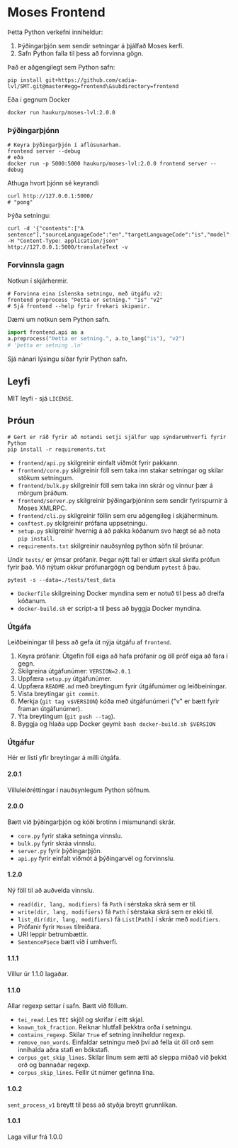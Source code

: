 # Moses Frontend
Þetta Python verkefni inniheldur:
1. Þýðingarþjón sem sendir setningar á þjálfað Moses kerfi.
1. Safn Python falla til þess að forvinna gögn.

Það er aðgengilegt sem Python safn:
```shell script
pip install git+https://github.com/cadia-lvl/SMT.git@master#egg=frontend\&subdirectory=frontend
```
Eða í gegnum Docker
```shell script
docker run haukurp/moses-lvl:2.0.0
```
### Þýðingarþjónn
```shell script
# Keyra þýðingarþjón í aflúsunarham.
frontend server --debug
# eða
docker run -p 5000:5000 haukurp/moses-lvl:2.0.0 frontend server --debug
```
Athuga hvort þjónn sé keyrandi
```shell script
curl http://127.0.0.1:5000/
# "pong"
```
Þýða setningu:
```shell script
curl -d '{"contents":["A sentence"],"sourceLanguageCode":"en","targetLanguageCode":"is","model":"baseline"}' -H "Content-Type: application/json" http://127.0.0.1:5000/translateText -v
```

### Forvinnsla gagn
Notkun í skjárhermir.
```shell script
# Forvinna eina íslenska setningu, með útgáfu v2:
frontend preprocess "Þetta er setning." "is" "v2"
# Sjá frontend --help fyrir frekari skipanir.
```

Dæmi um notkun sem Python safn.
```python
import frontend.api as a
a.preprocess("Þetta er setning.", a.to_lang("is"), "v2")
# 'þetta er setning .\n'
```
Sjá nánari lýsingu síðar fyrir Python safn.

## Leyfi
MIT leyfi - sjá `LICENSE`.

## Þróun
```shell script
# Gert er ráð fyrir að notandi setji sjálfur upp sýndarumhverfi fyrir Python
pip install -r requirements.txt
```

- `frontend/api.py` skilgreinir einfalt viðmót fyrir pakkann.
- `frontend/core.py` skilgreinir föll sem taka inn stakar setningar og skilar stökum setningum.
- `frontend/bulk.py` skilgreinir föll sem taka inn skrár og vinnur þær á mörgum þráðum.
- `frontend/server.py` skilgreinir þýðingarþjóninn sem sendir fyrirspurnir á Moses XMLRPC.
- `frontend/cli.py` skilgreinir föllin sem eru aðgengileg í skjáherminum.
- `conftest.py` skilgreinir prófana uppsetningu.
- `setup.py` skilgreinir hvernig á að pakka kóðanum svo hægt sé að nota `pip install`.
- `requirements.txt` skilgreinir nauðsynleg python söfn til þróunar.

Undir `tests/` er ýmsar prófanir. Þegar nýtt fall er útfært skal skrifa prófun fyrir það.
Við nýtum okkur prófunargögn og bendum `pytest` á þau.
```shell script
pytest -s --data=./tests/test_data
```
- `Dockerfile` skilgreining Docker myndina sem er notuð til þess að dreifa kóðanum.
- `docker-build.sh` er script-a til þess að byggja Docker myndina.

### Útgáfa
Leiðbeiningar til þess að gefa út nýja útgáfu af `frontend`.
1. Keyra prófanir. Útgefin föll eiga að hafa prófanir og öll próf eiga að fara í gegn.
1. Skilgreina útgáfunúmer: `VERSION=2.0.1`
1. Uppfæra `setup.py` útgáfunúmer.
1. Uppfæra `README.md` með breytingum fyrir útgáfunúmer og leiðbeiningar.
1. Vista breytingar `git commit`.
1. Merkja (`git tag v$VERSION`) kóða með útgáfunúmeri ("v" er bætt fyrir framan útgáfunúmer).
1. Ýta breytingum (`git push --tag`).
1. Byggja og hlaða upp Docker geymi: `bash docker-build.sh $VERSION`

### Útgáfur
Hér er listi yfir breytingar á milli útgáfa.

#### 2.0.1
Villuleiðréttingar í nauðsynlegum Python söfnum.

#### 2.0.0
Bætt við þýðingarþjón og kóði brotinn í mismunandi skrár.
- `core.py` fyrir staka setninga vinnslu.
- `bulk.py` fyrir skráa vinnslu.
- `server.py` fyrir þýðingarþjón.
- `api.py` fyrir einfalt viðmót á þýðingarvél og forvinnslu.

#### 1.2.0
Ný föll til að auðvelda vinnslu.
- `read(dir, lang, modifiers)` fá `Path` í sérstaka skrá sem er til.
- `write(dir, lang, modifiers)` fá `Path` í sérstaka skrá sem er ekki til.
- `list_dir(dir, lang, modifiers)` fá `List[Path]` í skrár með `modifiers`.
- Prófanir fyrir `Moses` tilreiðara.
- URI leppir betrumbættir.
- `SentencePiece` bætt við í umhverfi.

#### 1.1.1
Villur úr 1.1.0 lagaðar.

#### 1.1.0
Allar regexp settar í safn.
Bætt við föllum.
- `tei_read`. Les `TEI` skjöl og skrifar í eitt skjal.
- `known_tok_fraction`. Reiknar hlutfall þekktra orða í setningu.
- `contains_regexp`. Skilar `True` ef setning inniheldur regexp.
- `remove_non_words`. Einfaldar setningu með því að fella út öll orð sem innihalda aðra stafi en bókstafi.
- `corpus_get_skip_lines`. Skilar línum sem ætti að sleppa miðað við þekkt orð og bannaðar regexp.
- `corpus_skip_lines`. Fellir út númer gefinna lína.

#### 1.0.2
`sent_process_v1` breytt til þess að styðja breytt grunnlíkan.

#### 1.0.1
Laga villur frá 1.0.0
